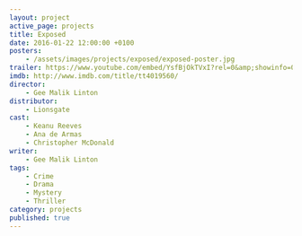 ```yaml
---
layout: project
active_page: projects
title: Exposed
date: 2016-01-22 12:00:00 +0100
posters:
    - /assets/images/projects/exposed/exposed-poster.jpg
trailer: https://www.youtube.com/embed/YsfBjOkTVxI?rel=0&amp;showinfo=0
imdb: http://www.imdb.com/title/tt4019560/
director:
    - Gee Malik Linton
distributor:
    - Lionsgate
cast:
    - Keanu Reeves
    - Ana de Armas
    - Christopher McDonald
writer:
    - Gee Malik Linton
tags:
    - Crime
    - Drama
    - Mystery
    - Thriller
category: projects
published: true
---
```

